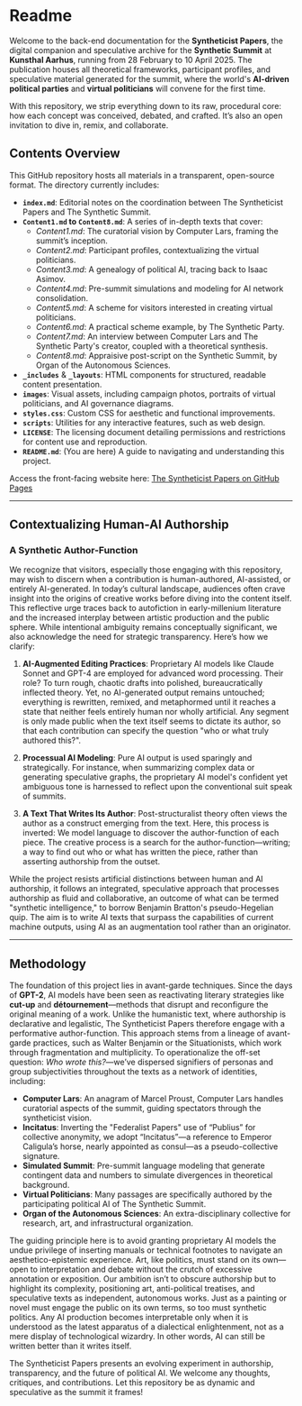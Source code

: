 # Readme

Welcome to the back-end documentation for the **Syntheticist Papers**, the digital companion and speculative archive for the **Synthetic Summit** at **Kunsthal Aarhus**, running from 28 February to 10 April 2025. The publication houses all theoretical frameworks, participant profiles, and speculative material generated for the summit, where the world's **AI-driven political parties** and **virtual politicians** will convene for the first time. 

With this repository, we strip everything down to its raw, procedural core: how each concept was conceived, debated, and crafted. It’s also an open invitation to dive in, remix, and collaborate.

## Contents Overview

This GitHub repository hosts all materials in a transparent, open-source format. The directory currently includes:

- **`index.md`**: Editorial notes on the coordination between The Syntheticist Papers and The Synthetic Summit.
- **`Content1.md` to `Content8.md`**: A series of in-depth texts that cover:
  - *Content1.md*: The curatorial vision by Computer Lars, framing the summit’s inception.
  - *Content2.md*: Participant profiles, contextualizing the virtual politicians.
  - *Content3.md*: A genealogy of political AI, tracing back to Isaac Asimov.
  - *Content4.md*: Pre-summit simulations and modeling for AI network consolidation.
  - *Content5.md*: A scheme for visitors interested in creating virtual politicians.
  - *Content6.md*: A practical scheme example, by The Synthetic Party.
  - *Content7.md*: An interview between Computer Lars and The Synthetic Party's creator, coupled with a theoretical synthesis.
  - *Content8.md*: Appraisive post-script on the Synthetic Summit, by Organ of the Autonomous Sciences.
- **`_includes`** & **`_layouts`**: HTML components for structured, readable content presentation.
- **`images`**: Visual assets, including campaign photos, portraits of virtual politicians, and AI governance diagrams.
- **`styles.css`**: Custom CSS for aesthetic and functional improvements.
- **`scripts`**: Utilities for any interactive features, such as web design.
- **`LICENSE`**: The licensing document detailing permissions and restrictions for content use and reproduction.
- **`README.md`**: (You are here) A guide to navigating and understanding this project.

Access the front-facing website here: [The Syntheticist Papers on GitHub Pages](https://computerlars.github.io/The-Syntheticist-Papers/)

---

## Contextualizing Human-AI Authorship

### A Synthetic Author-Function

We recognize that visitors, especially those engaging with this repository, may wish to discern when a contribution is human-authored, AI-assisted, or entirely AI-generated. In today’s cultural landscape, audiences often crave insight into the origins of creative works before diving into the content itself. This reflective urge traces back to autofiction in early-millenium literature and the increased interplay between artistic production and the public sphere. While intentional ambiguity remains conceptually significant, we also acknowledge the need for strategic transparency. Here’s how we clarify:

1. **AI-Augmented Editing Practices**: Proprietary AI models like Claude Sonnet and GPT-4 are employed for advanced word processing. Their role? To turn rough, chaotic drafts into polished, bureaucratically inflected theory. Yet, no AI-generated output remains untouched; everything is rewritten, remixed, and metaphormed until it reaches a state that neither feels entirely human nor wholly artificial. Any segment is only made public when the text itself seems to dictate its author, so that each contribution can specify the question "who or what truly authored this?".
   
2. **Processual AI Modeling**: Pure AI output is used sparingly and strategically. For instance, when summarizing complex data or generating speculative graphs, the proprietary AI model's confident yet ambiguous tone is harnessed to reflect upon the conventional suit speak of summits.
   
3. **A Text That Writes Its Author**: Post-structuralist theory often views the author as a construct emerging from the text. Here, this process is inverted: We model language to discover the author-function of each piece. The creative process is a search for the author-function—writing; a way to find out who or what has written the piece, rather than asserting authorship from the outset.

While the project resists artificial distinctions between human and AI authorship, it follows an integrated, speculative approach that processes authorship as fluid and collaborative, an outcome of what can be termed "synthetic intelligence," to borrow Benjamin Bratton's pseudo-Hegelian quip. The aim is to write AI texts that surpass the capabilities of current machine outputs, using AI as an augmentation tool rather than an originator.

---

## Methodology

The foundation of this project lies in avant-garde techniques. Since the days of **GPT-2**, AI models have been seen as reactivating literary strategies like **cut-up** and **détournement**—methods that disrupt and reconfigure the original meaning of a work. Unlike the humanistic text, where authorship is declarative and legalistic, The Syntheticist Papers therefore engage with a performative author-function. This approach stems from a lineage of avant-garde practices, such as Walter Benjamin or the Situationists, which work through fragmentation and multiplicity. To operationalize the off-set question: *Who wrote this?*—we’ve dispersed signifiers of personas and group subjectivities throughout the texts as a network of identities, including:

- **Computer Lars**: An anagram of Marcel Proust, Computer Lars handles curatorial aspects of the summit, guiding spectators through the syntheticist vision.
- **Incitatus**: Inverting  the "Federalist Papers" use of “Publius” for collective anonymity, we adopt “Incitatus”—a reference to Emperor Caligula’s horse, nearly appointed as consul—as  a pseudo-collective signature.
- **Simulated Summit**: Pre-summit language modeling that generate contingent data and numbers to simulate divergences in theoretical background.
- **Virtual Politicians**: Many passages are specifically authored by the participating political AI of The Synthetic Summit.
- **Organ of the Autonomous Sciences**: An extra-disciplinary collective for research, art, and infrastructural organization.

The guiding principle here is to avoid granting proprietary AI models the undue privilege of inserting manuals or technical footnotes to navigate an aesthetico-epistemic experience. Art, like politics, must stand on its own—open to interpretation and debate without the crutch of excessive annotation or exposition. Our ambition isn’t to obscure authorship but to highlight its complexity, positioning art, anti-political treatises, and speculative texts as independent, autonomous works. Just as a painting or novel must engage the public on its own terms, so too must synthetic politics. Any AI production becomes interpretable only when it is understood as the latest apparatus of a dialectical enlightenment, not as a mere display of technological wizardry. In other words, AI can still be written better than it writes itself.

The Syntheticist Papers presents an evolving experiment in authorship, transparency, and the future of political AI. We welcome any thoughts, critiques, and contributions. Let this repository be as dynamic and speculative as the summit it frames!
